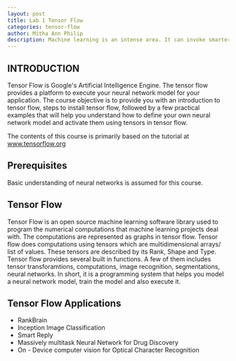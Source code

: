```yaml
---
layout: post
title: Lab 1 Tensor Flow  
categories: tensor-flow
author: Mitha Ann Philip
description: Machine learning is an intense area. It can invoke smarter and innovative products for future technologies. Tensor Flow is one tool that provides a platform to make it practical. This is lab will provide an introduction on Tensor Flow.
---
```


## INTRODUCTION
 Tensor Flow is Google's Artificial Intelligence Engine. The tensor flow provides a platform to execute your neural network model for your application. The course objective is to provide you with an introduction to tensor flow, steps to install tensor flow, followed by a few practical examples that will help you understand how to define your own neural network model and activate them using tensors in tensor flow. 

The contents of this course is primarily based on the tutorial at www.tensorflow.org 

## Prerequisites
Basic understanding of neural networks is assumed for this course. 

## Tensor Flow 

Tensor Flow is an open source machine learning software library used to program the numerical computations that machine learning projects deal with. The computations are represented as graphs in tensor flow. Tensor flow does computations using tensors which are multidimensional arrays/ list of values. These tensors are described by its Rank, Shape and Type. Tensor flow provides several built in functions. A few of them includes tensor transforamtions, computations, image recognition, segmentations, neural networks. In short, it is a programming system that helps you model a neural network model, train the model and also execute it. 

## Tensor Flow Applications
- RankBrain
- Inception Image Classification
- Smart Reply
- Massively multitask Neural Network for Drug Discovery
- On - Device computer vision for Optical Character Recognition
